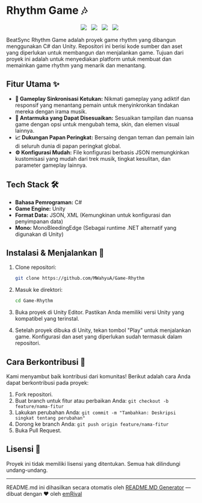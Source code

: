 # Rhythm Game 🎶

<p align="center">
  <img src="https://img.shields.io/badge/C%23-239120?style=for-the-badge&logo=c-sharp&logoColor=white" style="margin-right: 8px;">
  <img src="https://img.shields.io/badge/Unity-222C37?style=for-the-badge&logo=unity&logoColor=white" style="margin-right: 8px;">
  <img src="https://img.shields.io/badge/JSON-000000?style=for-the-badge&logo=json&logoColor=white" style="margin-right: 8px;">
  <img src="https://img.shields.io/badge/XML-000000?style=for-the-badge&logo=xml&logoColor=white" style="margin-right: 8px;">
</p>

BeatSync Rhythm Game adalah proyek game rhythm yang dibangun menggunakan C# dan Unity.  Repositori ini berisi kode sumber dan aset yang diperlukan untuk membangun dan menjalankan game. Tujuan dari proyek ini adalah untuk menyediakan platform untuk membuat dan memainkan game rhythm yang menarik dan menantang.

## Fitur Utama ✨

*   **🎵 Gameplay Sinkronisasi Ketukan:** Nikmati gameplay yang adiktif dan responsif yang menantang pemain untuk menyinkronkan tindakan mereka dengan irama musik.
*   **🎨 Antarmuka yang Dapat Disesuaikan:** Sesuaikan tampilan dan nuansa game dengan opsi untuk mengubah tema, skin, dan elemen visual lainnya.
*   **📈 Dukungan Papan Peringkat:** Bersaing dengan teman dan pemain lain di seluruh dunia di papan peringkat global.
*   **⚙️ Konfigurasi Mudah:** File konfigurasi berbasis JSON memungkinkan kustomisasi yang mudah dari trek musik, tingkat kesulitan, dan parameter gameplay lainnya.

## Tech Stack 🛠️

*   **Bahasa Pemrograman:** C#
*   **Game Engine:** Unity
*   **Format Data:** JSON, XML (Kemungkinan untuk konfigurasi dan penyimpanan data)
*   **Mono:** MonoBleedingEdge (Sebagai runtime .NET alternatif yang digunakan di Unity)

## Instalasi & Menjalankan 🚀

1.  Clone repositori:

    ```bash
    git clone https://github.com/MWahyuA/Game-Rhythm
    ```

2.  Masuk ke direktori:

    ```bash
    cd Game-Rhythm
    ```

3.  Buka proyek di Unity Editor. Pastikan Anda memiliki versi Unity yang kompatibel yang terinstal.

4.  Setelah proyek dibuka di Unity, tekan tombol "Play" untuk menjalankan game.  Konfigurasi dan aset yang diperlukan sudah termasuk dalam repositori.

## Cara Berkontribusi 🤝

Kami menyambut baik kontribusi dari komunitas! Berikut adalah cara Anda dapat berkontribusi pada proyek:

1.  Fork repositori.
2.  Buat branch untuk fitur atau perbaikan Anda: `git checkout -b feature/nama-fitur`
3.  Lakukan perubahan Anda: `git commit -m "Tambahkan: Deskripsi singkat tentang perubahan"`
4.  Dorong ke branch Anda: `git push origin feature/nama-fitur`
5.  Buka Pull Request.

## Lisensi 📄

Proyek ini tidak memiliki lisensi yang ditentukan.  Semua hak dilindungi undang-undang.


---
README.md ini dihasilkan secara otomatis oleh [README.MD Generator](https://github.com/emRival) — dibuat dengan ❤️ oleh [emRival](https://github.com/emRival)

